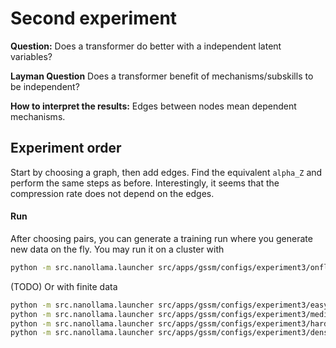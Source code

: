 # Second experiment

**Question:**
Does a transformer do better with a independent latent variables?

**Layman Question**
Does a transformer benefit of mechanisms/subskills to be independent?

**How to interpret the results:**
Edges between nodes mean dependent mechanisms.

## Experiment order

Start by choosing a graph, then add edges.
Find the equivalent `alpha_Z` and perform the same steps as before.
Interestingly, it seems that the compression rate does not depend on the edges.

#### Run
After choosing pairs, you can generate a training run where you generate new data on the fly.
You may run it on a cluster with
```bash
python -m src.nanollama.launcher src/apps/gssm/configs/experiment3/onfly.yaml
```

(TODO) Or with finite data
```bash
python -m src.nanollama.launcher src/apps/gssm/configs/experiment3/easy.yaml
python -m src.nanollama.launcher src/apps/gssm/configs/experiment3/medium.yaml
python -m src.nanollama.launcher src/apps/gssm/configs/experiment3/hard.yaml
python -m src.nanollama.launcher src/apps/gssm/configs/experiment3/dense.yaml
```
